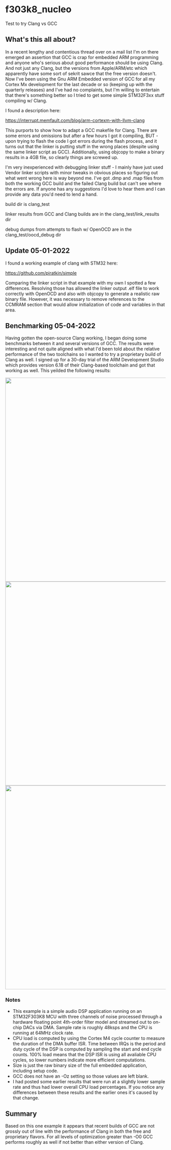 # f303k8_nucleo
Test to try Clang vs GCC

## What's this all about?
In a recent lengthy and contentious thread over on a mail list I'm on there emerged an assertion that GCC is crap for embedded ARM programming and anyone who's serious about good performance should be using Clang. And not just any Clang, but the versions from Apple/ARM/etc which apparently have some sort of sekrit sawce that the free version doesn't. Now I've been using the Gnu ARM Embedded version of GCC for all my Cortex Mx development for the last decade or so (keeping up with the quarterly releases) and I've had no complaints, but I'm willing to entertain that there's something better so I tried to get some simple STM32F3xx stuff compiling w/ Clang.

I found  a description here:

https://interrupt.memfault.com/blog/arm-cortexm-with-llvm-clang

This purports to show how to adapt a GCC makefile for Clang. There are some errors and omissions but after a few hours I got it compiling, 
BUT - upon trying to flash the code I got errors during the flash process, and it turns out that the linker is putting stuff in the wrong places (despite using the same linker script as GCC). Additionally, using objcopy to make a binary results in a 4GB file, so clearly things are screwed up.

I'm very inexperienced with debugging linker stuff - I mainly have just used Vendor linker scripts with minor tweaks in obvious places so figuring out what went wrong here is way beyond me. I've got .dmp and .map files from both the working GCC build and the failed Clang build but can't see where the errors are. If anyone has any suggestions I'd love to hear them and I can provide any data you'd need to lend a hand.

build dir is clang_test

linker results from GCC and Clang builds are in the clang_test/link_results dir

debug dumps from attempts to flash w/ OpenOCD are in the clang_test/oocd_debug dir

## Update 05-01-2022
I found a working example of clang with STM32 here:

https://github.com/piratkin/simple

Comparing the linker script in that example with my own I spotted a few differences. Resolving those has allowed the linker output .elf file to work correctly with OpenOCD and also with objcopy to generate a realistic raw binary file. However, it was necessary to remove references to the CCMRAM section that would allow initialization of code and variables in that area.

## Benchmarking 05-04-2022
Having gotten the open-source Clang working, I began doing some benchmarks between it and several versions of GCC. The results were interesting and not
quite aligned with what I'd been told about the relative performance of the two toolchains so I wanted to try a proprietary build of Clang as well. I signed up for a 30-day trial of the ARM Development Studio which provides version 6.18 of their Clang-based toolchain and got that working as well. This yeilded the following results:

<img src="docs/compiler_comparison_chart.png" width="640" />
<img src="docs/load_chart.png" width="640" />
<img src="docs/size_chart.png" width="640" />

### Notes
* This example is a simple audio DSP application running on an STM32F303K8 MCU with three channels of noise processed through a hardware floating point 4th-order filter model and streamed out to on-chip DACs via DMA. Sample rate is roughly 48ksps and the CPU is running at 64MHz clock rate.
* CPU load is computed by using the Cortex M4 cycle counter to measure the duration of the DMA buffer ISR. Time between IRQs is the period and duty cycle of the DSP is computed by sampling the start and end cycle counts. 100% load means that the DSP ISR is using all avaliable CPU cycles, so lower numbers indicate more efficient computations.
* Size is just the raw binary size of the full embedded application, including setup code.
* GCC does not have an -Oz setting so those values are left blank.
* I had posted some earlier results that were run at a slightly lower sample rate and thus had lower overall CPU load percentages. If you notice any differences between these results and the earlier ones it's caused by that change.

## Summary
Based on this one example it appears that recent builds of GCC are not grossly out of line with the performance of Clang in both the free and proprietary flavors. For all levels of optimization greater than -O0 GCC performs roughly as well if not better than either version of Clang.